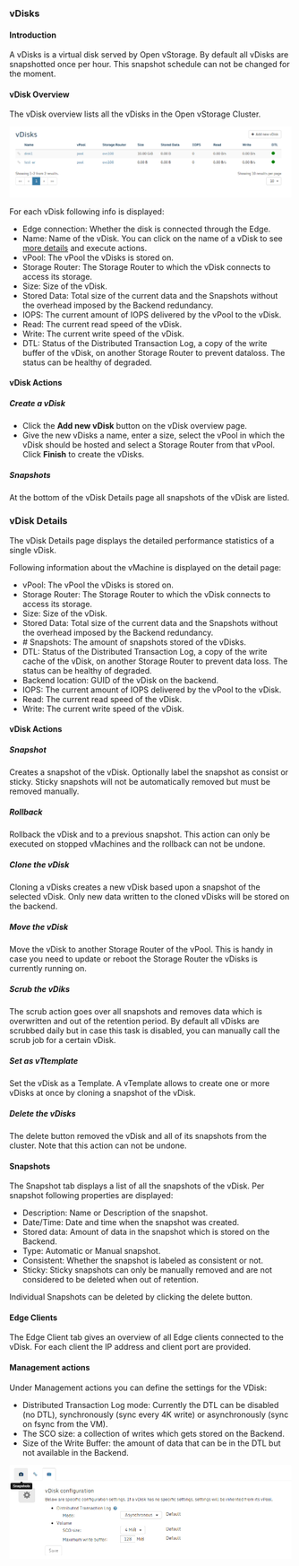 ### vDisks


#### Introduction

A vDisks is a virtual disk served by Open vStorage.  By default all vDisks are snapshotted once
per hour. This snapshot schedule can not be changed for the moment.

#### vDisk Overview

The vDisk overview lists all the vDisks in the Open vStorage Cluster.

![](../../Images/vdisk_overview.png)


For each vDisk following info is displayed:
-   Edge connection: Whether the disk is connected through the Edge.
-   Name: Name of the vDisk. You can click on the name of a vDisk to see
    [more details](#vdisk_details) and execute actions.
-   vPool: The vPool the vDisks is stored on.
-   Storage Router: The  Storage Router to which the vDisk connects
    to access its storage.
-   Size: Size of the vDisk.
-   Stored Data: Total size of the current data and the Snapshots
    without the overhead imposed by the Backend redundancy.
-   IOPS: The current amount of IOPS delivered by the vPool to the
    vDisk.
-   Read: The current read speed of the vDisk.
-   Write: The current write speed of the vDisk.
-   DTL: Status of the Distributed Transaction Log, a copy of the write buffer of the
    vDisk, on another Storage Router to prevent dataloss. The status can be healthy
    of degraded.

#### vDisk Actions

##### Create a vDisk
-   Click the **Add new vDisk** button on the vDisk overview page.
-   Give the new vDisks a name, enter a size, select the vPool in which the vDisk should be hosted and select a Storage Router from that vPool. Click **Finish** to create the vDisks.

##### Snapshots

At the bottom of the vDisk Details page all snapshots of the vDisk are
listed.
	
	
### <a name="vdisk_details"></a>vDisk Details

The vDisk Details page displays the detailed performance statistics of a
single vDisk.

Following information about the vMachine is displayed on the detail
page:

-   vPool: The vPool the vDisks is stored on.
-   Storage Router: The Storage Router to which the vDisk connects to
    access its storage.
-   Size: Size of the vDisk.
-   Stored Data: Total size of the current data and the Snapshots
    without the overhead imposed by the Backend redundancy.
-   \# Snapshots: The amount of snapshots stored of the vDisks.
-   DTL: Status of the Distributed Transaction Log, a copy of the write cache of the
    vDisk, on another Storage Router to prevent data loss. The status can be healthy
    of degraded.
-   Backend location: GUID of the vDisk on the backend.
-   IOPS: The current amount of IOPS delivered by the vPool to the
    vDisk.
-   Read: The current read speed of the vDisk.
-   Write: The current write speed of the vDisk.

#### vDisk Actions

##### Snapshot

Creates a snapshot of the vDisk. Optionally label the snapshot as consist or sticky. Sticky snapshots will not be automatically removed but must be removed manually. 


##### Rollback
Rollback the vDisk and to a previous
snapshot. This action can only be executed on stopped vMachines and the
rollback can not be undone.

##### Clone the vDisk
Cloning a vDisks creates a new vDisk based upon a snapshot of the selected vDisk. Only new data written to the cloned vDisks will be stored on the backend.

##### Move the vDisk
Move the vDisk to another Storage Router of the vPool. This is handy in case you need to update or reboot the Storage Router the vDisks is currently running on.

##### Scrub the vDiks
The scrub action goes over all snapshots and removes data which is overwritten and out of the retention period. By default all vDisks are scrubbed daily but in case this task is disabled, you can manually call the scrub job for a certain vDisk.

##### Set as vTtemplate
Set the vDisk as a Template. A vTemplate allows to create one or more vDisks at once by
cloning a snapshot of the vDisk.

##### Delete the vDisks
The delete button removed the vDisk and all of its snapshots from the cluster. Note that this action can not be undone.



#### Snapshots
The Snapshot tab displays a list of all the snapshots of the vDisk. Per snapshot following properties are displayed:
-   Description: Name or Description of the snapshot.
-   Date/Time: Date and time when the snapshot was created.
-   Stored data: Amount of data in the snapshot which is stored on the Backend.
-   Type: Automatic or Manual snapshot.
-   Consistent: Whether the snapshot is labeled as consistent or not.
-   Sticky: Sticky snapshots can only be manually removed and are not considered to be deleted when out of retention.

Individual Snapshots can be deleted by clicking the delete button.


#### Edge Clients
The Edge Client tab gives an overview of all Edge clients connected to the vDisk. For each client the IP address and client port are provided.

#### Management actions
Under Management actions you can define the settings for the VDisk:
-   Distributed Transaction Log mode: Currently the DTL can be disabled (no DTL), synchronously (sync every 4K write) or asynchronously (sync on fsync from the VM).
-   The SCO size: a collection of writes which gets stored on the Backend.
-   Size of the Write Buffer: the amount of data that can be in the DTL but not available in the Backend.

![](../../Images/vdiskconfigsettings.png)